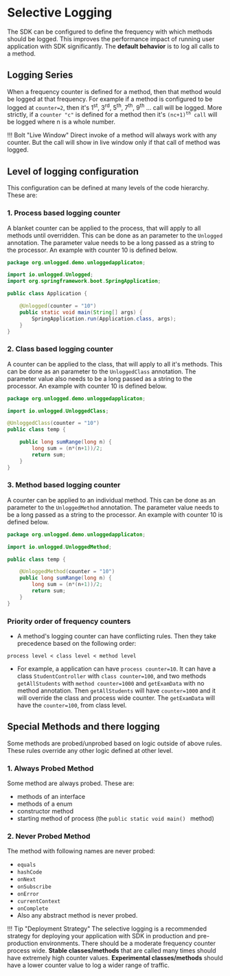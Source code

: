 # Selective Logging

The SDK can be configured to define the frequency with which methods should be logged. This improves the performance impact of running user application with SDK significantly. The **default behavior** is to log all calls to a method.

## Logging Series
When a frequency counter is defined for a method, then that method would be logged at that frequency. For example if a method is configured to be logged at `counter=2`, then it's 1<sup>st</sup>, 3<sup>rd</sup>, 5<sup>th</sup>, 7<sup>th</sup>, 9<sup>th</sup> ... call will be logged. More strictly, if a `counter "c"` is defined for a method then it's <code>(nc+1)<sup>th</sup> call</code> will be logged where n is a whole number.

!!! Bolt "Live Window"
	Direct invoke of a method will always work with any counter. But the call will show in live window only if that call of method was logged.

## Level of logging configuration
This configuration can be defined at many levels of the code hierarchy. These are:

### 1. Process based logging counter
A blanket counter can be applied to the process, that will apply to all methods until overridden. This can be done as an parameter to the `Unlogged` annotation. The parameter value needs to be a long passed as a string to the processor. An example with counter 10 is defined below.

```java
package org.unlogged.demo.unloggedapplicaton;

import io.unlogged.Unlogged;
import org.springframework.boot.SpringApplication;

public class Application {

	@Unlogged(counter = "10")
	public static void main(String[] args) {
		SpringApplication.run(Application.class, args);
	}
}
```

### 2. Class based logging counter
A counter can be applied to the class, that will apply to all it's methods. This can be done as an parameter to the `UnloggedClass` annotation. The parameter value also needs to be a long passed as a string to the processor. An example with counter 10 is defined below.

```java
package org.unlogged.demo.unloggedapplicaton;

import io.unlogged.UnloggedClass;

@UnloggedClass(counter = "10")
public class temp {

    public long sumRange(long n) {
        long sum = (n*(n+1))/2;
        return sum;
    }
}
```

### 3. Method based logging counter
A counter can be applied to an individual method. This can be done as an parameter to the `UnloggedMethod` annotation. The parameter value needs to be a long passed as a string to the processor. An example with counter 10 is defined below.

```java
package org.unlogged.demo.unloggedapplicaton;

import io.unlogged.UnloggedMethod;

public class temp {

    @UnloggedMethod(counter = "10")
    public long sumRange(long n) {
        long sum = (n*(n+1))/2;
        return sum;
    }
}
```

### Priority order of frequency counters
- A method's logging counter can have conflicting rules. Then they take precedence based on the following order:
```
process level < class level < method level
```
- For example, a application can have `process counter=10`. It can have a class `StudentController` with `class counter=100`, and two methods `getAllStudents` with `method counter=1000` and `getExamData` with no method annotation.
Then `getAllStudents` will have `counter=1000` and it will override the class and process wide counter. The `getExamData` will have the `counter=100`, from class level.

## Special Methods and there logging
Some methods are probed/unprobed based on logic outside of above rules. These rules override any other logic defined at other level.

### 1. Always Probed Method
Some method are always probed. These are:

- methods of an interface
- methods of a enum
- constructor method
- starting method of process (the `public static void main() ` method)

### 2. Never Probed Method
The method with following names are never probed:

- `equals`
- `hashCode`
- `onNext`
- `onSubscribe`
- `onError`
- `currentContext`
- `onComplete`
- Also any abstract method is never probed.

!!! Tip "Deployment Strategy"
	The selective logging is a recommended strategy for deploying your application with SDK in production and pre-production environments. There should be a moderate frequency counter process wide. **Stable classes/methods** that are called many times should have extremely high counter values. **Experimental classes/methods** should have a lower counter value to log a wider range of traffic.
